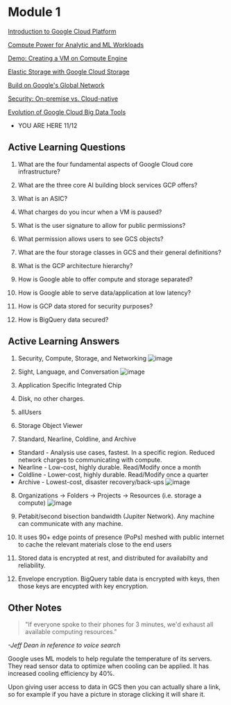 # Module 1
[Introduction to Google Cloud Platform](https://www.coursera.org/learn/gcp-big-data-ml-fundamentals/lecture/RJDJP/introduction-to-google-cloud-platform)

[Compute Power for Analytic and ML Workloads](https://www.coursera.org/learn/gcp-big-data-ml-fundamentals/lecture/9hJ1a/compute-power-for-analytic-and-ml-workloads)

[Demo: Creating a VM on Compute Engine](https://www.coursera.org/learn/gcp-big-data-ml-fundamentals/lecture/wEzlN/demo-creating-a-vm-on-compute-engine)

[Elastic Storage with Google Cloud Storage](https://www.coursera.org/learn/gcp-big-data-ml-fundamentals/lecture/c64Pa/elastic-storage-with-google-cloud-storage)

[Build on Google's Global Network](https://www.coursera.org/learn/gcp-big-data-ml-fundamentals/lecture/wdzVk/build-on-googles-global-network)

[Security: On-premise vs. Cloud-native](https://www.coursera.org/learn/gcp-big-data-ml-fundamentals/lecture/BkWTn/security-on-premise-vs-cloud-native)

[Evolution of Google Cloud Big Data Tools](https://www.coursera.org/learn/gcp-big-data-ml-fundamentals/lecture/kwvZ7/evolution-of-google-cloud-big-data-tools)
* YOU ARE HERE 11/12

## Active Learning Questions

1. What are the four fundamental aspects of Google Cloud core infrastructure?

2. What are the three core AI building block services GCP offers?

3. What is an ASIC?

4. What charges do you incur when a VM is paused?

5. What is the user signature to allow for public permissions?

6. What permission allows users to see GCS objects?

7. What are the four storage classes in GCS and their general definitions?

8. What is the GCP architecture hierarchy?

9. How is Google able to offer compute and storage separated?

10. How is Google able to serve data/application at low latency?

11. How is GCP data stored for security purposes?

12. How is BigQuery data secured?

## Active Learning Answers

1. Security, Compute, Storage, and Networking
![image](https://user-images.githubusercontent.com/15249120/98600141-1d39a080-22ab-11eb-9b9e-1dedfdf476bf.png)

2. Sight, Language, and Conversation
![image](https://user-images.githubusercontent.com/15249120/98600738-0a739b80-22ac-11eb-8844-c9f72319fd7d.png)

3. Application Specific Integrated Chip

4. Disk, no other charges.

5. allUsers

6. Storage Object Viewer

7. Standard, Nearline, Coldline, and Archive
- Standard - Analysis use cases, fastest. In a specific region. Reduced network charges to communicating with compute.
- Nearline - Low-cost, highly durable. Read/Modify once a month
- Coldline - Lower-cost, highly durable. Read/Modify once a quarter
- Archive - Lowest-cost, disaster recovery/back-ups
![image](https://user-images.githubusercontent.com/15249120/99018756-dc4ebf80-2528-11eb-952a-dd7f40283bd0.png)

8. Organizations -> Folders -> Projects -> Resources (i.e. storage a compute)
![image](https://user-images.githubusercontent.com/15249120/99019101-9f36fd00-2529-11eb-8664-aace8c655c99.png)

9. Petabit/second bisection bandwidth (Jupiter Network). Any machine can communicate with any machine.

10. It uses 90+ edge points of presence (PoPs) meshed with public internet to cache the relevant materials close to the end users

11. Stored data is encrypted at rest, and distributed for availabilty and reliability.

12. Envelope encryption. BigQuery table data is encrypted with keys, then those keys are encypted with key encryption.

## Other Notes

> "If everyone spoke to their phones for 3 minutes, we'd exhaust all available computing resources."

_-Jeff Dean in reference to voice search_

Google uses ML models to help regulate the temperature of its servers. They read sensor data to optimize when cooling can be applied. It has increased cooling efficiency by 40%.

Upon giving user access to data in GCS then you can actually share a link, so for example if you have a picture in storage clicking it will share it.